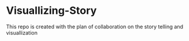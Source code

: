 # Visuallizing-Story
This repo is created with the plan of collaboration on the story telling and visuallization
